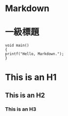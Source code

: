 # Markdown
一級標題
=

    void main()
    {
    printf("Hello, Markdown.");
    }

# This is an H1 #

## This is an H2 ##

### This is an H3 ######
